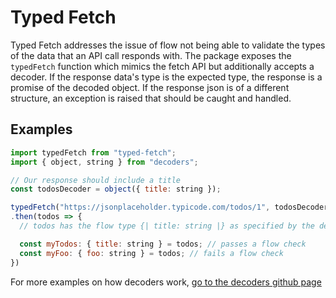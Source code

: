 # Typed Fetch

Typed Fetch addresses the issue of flow not being able to validate the types of the data that an API call responds with. The package exposes the `typedFetch` function which mimics the fetch API but additionally accepts a decoder. If the response data's type is the expected type, the response is a promise of the decoded object. If the response json is of a different structure, an exception is raised that should be caught and handled.

## Examples

```javascript
import typedFetch from "typed-fetch";
import { object, string } from "decoders";

// Our response should include a title
const todosDecoder = object({ title: string });

typedFetch("https://jsonplaceholder.typicode.com/todos/1", todosDecoder)
.then(todos => {
  // todos has the flow type {| title: string |} as specified by the decoder

  const myTodos: { title: string } = todos; // passes a flow check
  const myFoo: { foo: string } = todos; // fails a flow check
})
```

For more examples on how decoders work, [go to the decoders github page](https://github.com/nvie/decoders)
